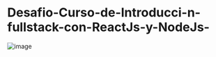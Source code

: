 # Desafio-Curso-de-Introducci-n-fullstack-con-ReactJs-y-NodeJs-
![image](https://user-images.githubusercontent.com/67492035/219443817-47f12ac5-f2a4-4c5a-882a-60388191728b.png)
